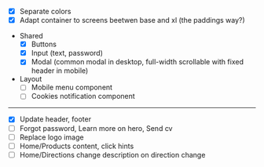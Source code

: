 - [x] Separate colors
- [x] Adapt container to screens beetwen base and xl (the paddings way?)

- Shared
  - [x] Buttons
  - [x] Input (text, password)
  - [x] Modal (common modal in desktop, full-width scrollable with fixed header in mobile)
- Layout
  - [ ] Mobile menu component
  - [ ] Cookies notification component

---

- [x] Update header, footer
- [ ] Forgot password, Learn more on hero, Send cv
- [ ] Replace logo image
- [ ] Home/Products content, click hints
- [ ] Home/Directions change description on direction change
